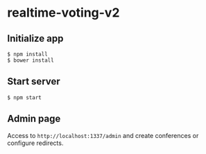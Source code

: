 # realtime-voting-v2

## Initialize app
```
$ npm install
$ bower install
```

## Start server
```
$ npm start
```

## Admin page

Access to ``http://localhost:1337/admin`` and create conferences or configure redirects.
